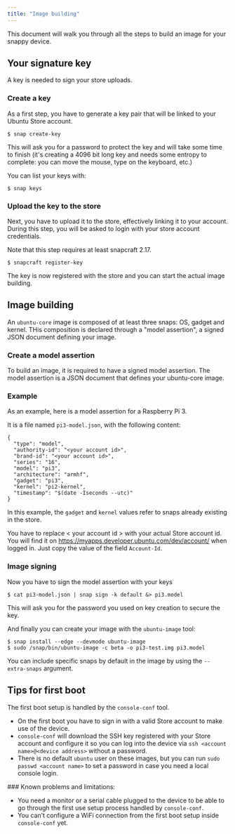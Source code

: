 ```yaml
---
title: "Image building"
---
```

This document will walk you through all the steps to build an image for your snappy device.

## Your signature key

A key is needed to sign your store uploads.

### Create a key

As a first step, you have to generate a key pair that will be linked to your Ubuntu Store account.

    $ snap create-key

This will ask you for a password to protect the key and will take some time to finish (it's creating a 4096 bit long key and needs some entropy to complete: you can move the mouse, type on the keyboard, etc.)

You can list your keys with:

    $ snap keys

### Upload the key to the store

Next, you have to upload it to the store, effectively linking it to your account. During this step, you will be asked to login with your store account credentials.

Note that this step requires at least snapcraft 2.17.

    $ snapcraft register-key

The key is now registered with the store and you can start the actual image building.

## Image building

An `ubuntu-core` image is composed of at least three snaps: OS, gadget and kernel. THis composition is declared through a "model assertion", a signed JSON document defining your image.

### Create a model assertion

To build an image, it is required to have a signed model assertion. The model assertion is a JSON document that defines your ubuntu-core image.

### Example

As an example, here is a model assertion for a Raspberry Pi 3.

It is a file named `pi3-model.json`, with the following content:

    {
      "type": "model",
      "authority-id": "<your account id>",
      "brand-id": "<your account id>",
      "series": "16",
      "model": "pi3",
      "architecture": "armhf",
      "gadget": "pi3",
      "kernel": "pi2-kernel",
      "timestamp": "$(date -Iseconds --utc)"
    }

In this example, the `gadget` and `kernel` values refer to snaps already existing in the store.

You have to replace < your account id > with your actual Store account id. You will find it on https://myapps.developer.ubuntu.com/dev/account/ when logged in. Just copy the value of the field `Account-Id`.

### Image signing

Now you have to sign the model assertion with your keys

    $ cat pi3-model.json | snap sign -k default &> pi3.model

This will ask you for the password you used on key creation to secure the key.

And finally you can create your image with the `ubuntu-image` tool:

    $ snap install --edge --devmode ubuntu-image
    $ sudo /snap/bin/ubuntu-image -c beta -o pi3-test.img pi3.model

You can include specific snaps by default in the image by using the `--extra-snaps` argument.

## Tips for first boot

The first boot setup is handled by the `console-conf` tool.

* On the first boot you have to sign in with a valid Store account to make use of the device.
* `console-conf` will download the SSH key registered with your Store account and configure it so you can log into the device via `ssh <account name>@<device address>` without a password.
* There is no default `ubuntu` user on these images, but you can run `sudo passwd <account name>` to set a password in case you need a local console login.

### Known problems and limitations:

* You need a monitor or a serial cable plugged to the device to be able to go through the first use setup process handled by `console-conf`.
* You can’t configure a WiFi connection from the first boot setup inside `console-conf` yet.
